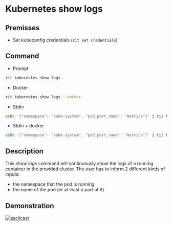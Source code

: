 # Kubernetes show logs

## Premisses
- Set kubeconfig credentials (`rit set credentials`)

## Command
- Prompt
```bash
rit kubernetes show logs
```

- Docker
```bash
rit kubernetes show logs --docker
```

- Stdin
```bash
echo '{"namespace": "kube-system", "pod_part_name": "metrics"}' | rit kubernetes show logs --stdin
```

- Stdin + docker
```bash
echo '{"namespace": "kube-system", "pod_part_name": "metrics"}' | rit kubernetes show logs --stdin --docker
```

## Description

This _show logs_ command will continuously show the logs of a running container in the provided cluster. The user has to inform 2 different kinds of inputs:
- the namespace that the pod is running
- the name of the pod (or at least a part of it)

## Demonstration

[![asciicast](https://asciinema.org/a/0o64yCJFCsFE6OHJpLBObtyuS.svg)](https://asciinema.org/a/0o64yCJFCsFE6OHJpLBObtyuS)
